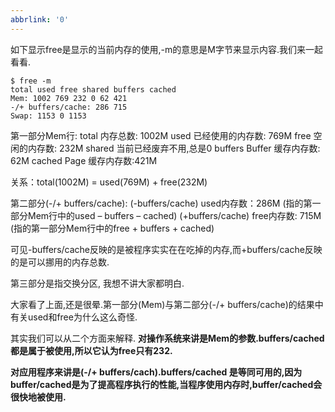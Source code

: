 ```yaml
---
abbrlink: '0'
---
```

如下显示free是显示的当前内存的使用,-m的意思是M字节来显示内容.我们来一起看看.

    $ free -m
    total used free shared buffers cached
    Mem: 1002 769 232 0 62 421
    -/+ buffers/cache: 286 715
    Swap: 1153 0 1153

第一部分Mem行:
total 内存总数: 1002M
used 已经使用的内存数: 769M
free 空闲的内存数: 232M
shared 当前已经废弃不用,总是0
buffers Buffer 缓存内存数: 62M
cached Page 缓存内存数:421M

关系：total(1002M) = used(769M) + free(232M)

第二部分(-/+ buffers/cache):
(-buffers/cache) used内存数：286M (指的第一部分Mem行中的used – buffers – cached)
(+buffers/cache) free内存数: 715M (指的第一部分Mem行中的free + buffers + cached)

可见-buffers/cache反映的是被程序实实在在吃掉的内存,而+buffers/cache反映的是可以挪用的内存总数.

第三部分是指交换分区, 我想不讲大家都明白.

 

大家看了上面,还是很晕.第一部分(Mem)与第二部分(-/+ buffers/cache)的结果中有关used和free为什么这么奇怪.


其实我们可以从二个方面来解释.
**对操作系统来讲是Mem的参数.buffers/cached 都是属于被使用,所以它认为free只有232.**

**对应用程序来讲是(-/+ buffers/cach).buffers/cached 是等同可用的,因为buffer/cached是为了提高程序执行的性能,当程序使用内存时,buffer/cached会很快地被使用.**